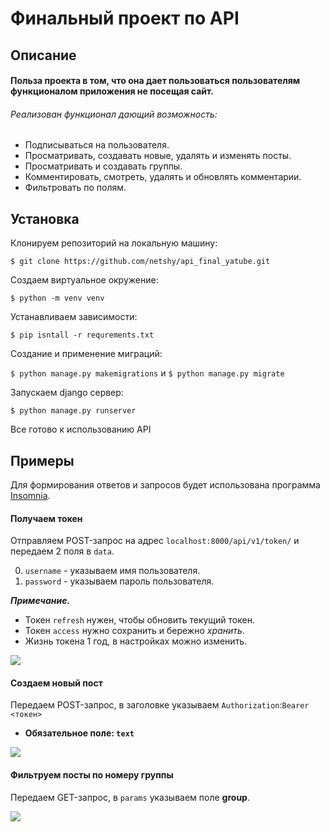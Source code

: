 # Финальный проект по API


## Описание
#### Польза проекта в том, что она дает пользоваться пользователям функционалом приложения не посещая сайт.
###### Реализован функционал дающий возможность:
* Подписываться на пользователя.
* Просматривать, создавать новые, удалять и изменять посты.
* Просматривать и создавать группы.
* Комментировать, смотреть, удалять и обновлять комментарии.
* Фильтровать по полям.

## Установка 
Клонируем репозиторий на локальную машину:

```$ git clone https://github.com/netshy/api_final_yatube.git```

 Создаем виртуальное окружение:
 
 ```$ python -m venv venv```
 
 Устанавливаем зависимости:

```$ pip isntall -r requrements.txt```

Создание и применение миграций:

```$ python manage.py makemigrations``` и ```$ python manage.py migrate```

Запускаем django сервер:

```$ python manage.py runserver```

Все готово к использованию API

## Примеры
Для формирования ответов и запросов будет использована программа [Insomnia](https://insomnia.rest/).

#### Получаем токен


Отправляем POST-запрос на адрес ```localhost:8000/api/v1/token/``` и передаем 2 поля в `data`. 

0. `username` - указываем имя пользователя.
1. `password` - указываем пароль пользователя.

___Примечание.___ 
* Токен `refresh` нужен, чтобы обновить текущий токен. 
* Токен `access` нужно сохранить и бережно *хранить*.
* Жизнь токена 1 год, в настройках можно изменить.

![](https://i.ibb.co/zXcRxFL/image.png)

#### Создаем новый пост

Передаем POST-запрос, в заголовке указываем `Authorization`:`Bearer <токен>`

* __Обязательное поле: `text`__

![](https://i.ibb.co/fXbtQJ1/image.png)

#### Фильтруем посты по номеру группы

Передаем GET-запрос, в `params` указываем поле __group__.

![](https://i.ibb.co/DMV9kfk/image.png)

